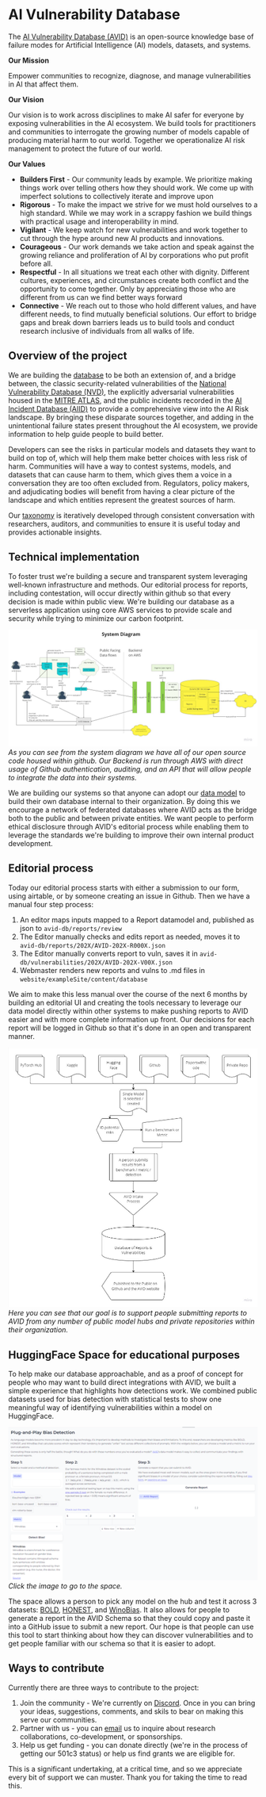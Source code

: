 # AI Vulnerability Database
The [AI Vulnerability Database (AVID)](https://avidml.org) is an open-source knowledge base of failure modes for Artificial Intelligence (AI) models, datasets, and systems.

**Our Mission**

Empower communities to recognize, diagnose, and manage vulnerabilities in AI that affect them.

**Our Vision**

Our vision is to work across disciplines to make AI safer for everyone by exposing vulnerabilities in the AI ecosystem. We build tools for practitioners and communities to interrogate the growing number of models capable of producing material harm to our world. Together we operationalize AI risk management to protect the future of our world.

**Our Values**
* **Builders First** - Our community leads by example. We prioritize making things work over telling others how they should work. We come up with imperfect solutions to collectively iterate and improve upon
* **Rigorous** - To make the impact we strive for we must hold ourselves to a high standard. While we may work in a scrappy fashion we build things with practical usage and interoperability in mind.
* **Vigilant** - We keep watch for new vulnerabilities and work together to cut through the hype around new AI products and innovations.
* **Courageous** - Our work demands we take action and speak against the growing reliance and proliferation of AI by corporations who put profit before all.
* **Respectful** - In all situations we treat each other with dignity. Different cultures, experiences, and circumstances create both conflict and the opportunity to come together. Only by appreciating those who are different from us can we find better ways forward
* **Connective** - We reach out to those who hold different values, and have different needs, to find mutually beneficial solutions. Our effort to bridge gaps and break down barriers leads us to build tools and conduct research inclusive of individuals from all walks of life.
## Overview of the project
We are building the [database](https://avidml.org/database/) to be both an extension of, and a bridge between, the classic security-related vulnerabilities of the [National Vulnerability Database (NVD)](https://nvd.nist.gov/vuln), the explicitly adversarial vulnerabilities housed in the [MITRE ATLAS](https://atlas.mitre.org/), and the public incidents recorded in the [AI Incident Database (AIID)](https://incidentdatabase.ai/) to provide a comprehensive view into the AI Risk landscape. By bringing these disparate sources together, and adding in the unintentional failure states present throughout the AI ecosystem, we provide information to help guide people to build better. 

Developers can see the risks in particular models and datasets they want to build on top of, which will help them make better choices with less risk of harm. Communities will have a way to contest systems, models, and datasets that can cause harm to them, which gives them a voice in a conversation they are too often excluded from. Regulators, policy makers, and adjudicating bodies will benefit from having a clear picture of the landscape and which entities represent the greatest sources of harm.

Our [taxonomy](https://avidml.org/taxonomy/) is iteratively developed through consistent conversation with researchers, auditors, and communities to ensure it is useful today and provides actionable insights.

## Technical implementation
To foster trust we're building a secure and transparent system leveraging well-known infrastructure and methods. Our editorial process for reports, including contestation, will occur directly within github so that every decision is made within public view. We're building our database as a serverless application using core AWS services to provide scale and security while trying to minimize our carbon footprint. 

![System Diagram](/assets/system-diagram.jpg)*As you can see from the system diagram we have all of our open source code housed within github. Our Backend is run through AWS with direct usage of Github authentication, auditing, and an API that will allow people to integrate the data into their systems.*

We are building our systems so that anyone can adopt our [data model](https://github.com/avidml/avidtools/tree/main/avidtools/datamodels) to build their own database internal to their organization. By doing this we encourage a network of federated databases where AVID acts as the bridge both to the public and between private entities. We want people to perform ethical disclosure through AVID's editorial process while enabling them to leverage the standards we're building to improve their own internal product development.
## Editorial process
Today our editorial process starts with either a submission to our form, using airtable, or by someone creating an issue in Github. Then we have a manual four step process:
1. An editor maps inputs mapped to a Report datamodel and, published as json to `avid-db/reports/review`
2. The Editor manually checks and edits report as needed, moves it to `avid-db/reports/202X/AVID-202X-R000X.json`
3. The Editor manually converts report to vuln, saves it in `avid-db/vulnerabilities/202X/AVID-202X-V00X.json`
4. Webmaster renders new reports and vulns to .md files in `website/exampleSite/content/database`

We aim to make this less manual over the course of the next 6 months by building an editorial UI and creating the tools necessary to leverage our data model directly within other systems to make pushing reports to AVID easier and with more complete information up front. Our decisions for each report will be logged in Github so that it's done in an open and transparent manner.

![Editorial Process](/assets/editorial-process.jpg)*Here you can see that our goal is to support people submitting reports to AVID from any number of public model hubs and private repositories within their organization.*

## HuggingFace Space for educational purposes
To help make our database approachable, and as a proof of concept for people who may want to build direct integrations with AVID, we built a simple experience that highlights how detections work. We combined public datasets used for bias detection with statistical tests to show one meaningful way of identifying vulnerabilities within a model on HuggingFace. 

[![A Space on HuggingFace for detecting Bias with one click](/assets/plug-and-play-bias-detection-space.png)](https://huggingface.co/spaces/avid-ml/bias-detection)*Click the image to go to the space.*

The space allows a person to pick any model on the hub and test it across 3 datasets: [BOLD](https://github.com/amazon-science/bold), [HONEST](https://github.com/MilaNLProc/honest), and [WinoBias](https://uclanlp.github.io/corefBias/overview). It also allows for people to generate a report in the AVID Schema so that they could copy and paste it into a GitHub issue to submit a new report. Our hope is that people can use this tool to start thinking about how they can discover vulnerabilities and to get people familiar with our schema so that it is easier to adopt.

## Ways to contribute
Currently there are three ways to contribute to the project:
1. Join the community - We're currently on [Discord](https://discord.com/invite/FcXYZzmv3T). Once in you can bring your ideas, suggestions, comments, and skils to bear on making this serve our communities.
2. Partner with us - you can [email](mailto:arva@avidml.org) us to inquire about  research collaborations, co-development, or sponsorships.
3. Help us get funding - you can donate directly (we're in the process of getting our 501c3 status) or help us find grants we are eligible for.

This is a significant undertaking, at a critical time, and so we appreciate every bit of support we can muster. Thank you for taking the time to read this.